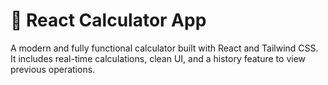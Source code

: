 <h1>🧮 React Calculator App</h1>

A modern and fully functional calculator built with React and Tailwind CSS. It includes real-time calculations, clean UI, and a history feature to view previous operations.
